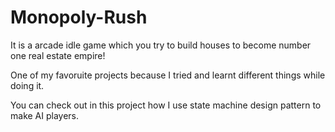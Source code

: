 # Monopoly-Rush

It is a arcade idle game which you try to build houses to become number one real estate empire! 

One of my favoruite projects because I tried and learnt different things while doing it. 

You can check out in this project how I use state machine design pattern to make AI players.
